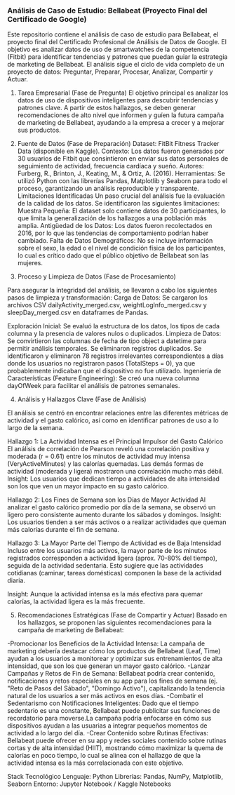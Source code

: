 ### Análisis de Caso de Estudio: Bellabeat (Proyecto Final del Certificado de Google)

Este repositorio contiene el análisis de caso de estudio para Bellabeat, el proyecto final del Certificado Profesional de Análisis de Datos de Google. El objetivo es analizar datos de uso de smartwatches de la competencia (Fitbit) para identificar tendencias y patrones que puedan guiar la estrategia de marketing de Bellabeat.
El análisis sigue el ciclo de vida completo de un proyecto de datos: Preguntar, Preparar, Procesar, Analizar, Compartir y Actuar.

1. Tarea Empresarial (Fase de Pregunta)
El objetivo principal es analizar los datos de uso de dispositivos inteligentes para descubrir tendencias y patrones clave. A partir de estos hallazgos, se deben generar recomendaciones de alto nivel que informen y guíen la futura campaña de marketing de Bellabeat, ayudando a la empresa a crecer y a mejorar sus productos.

2. Fuente de Datos (Fase de Preparación)
Dataset: FitBit Fitness Tracker Data (disponible en Kaggle).
Contexto: Los datos fueron generados por 30 usuarios de Fitbit que consintieron en enviar sus datos personales de seguimiento de actividad, frecuencia cardíaca y sueño.
Autores: Furberg, R., Brinton, J., Keating, M., & Ortiz, A. (2016).
Herramientas: Se utilizó Python con las librerías Pandas, Matplotlib y Seaborn para todo el proceso, garantizando un análisis reproducible y transparente.
Limitaciones Identificadas
Un paso crucial del análisis fue la evaluación de la calidad de los datos. Se identificaron las siguientes limitaciones:
Muestra Pequeña: El dataset solo contiene datos de 30 participantes, lo que limita la generalización de los hallazgos a una población más amplia.
Antigüedad de los Datos: Los datos fueron recolectados en 2016, por lo que las tendencias de comportamiento podrían haber cambiado.
Falta de Datos Demográficos: No se incluye información sobre el sexo, la edad o el nivel de condición física de los participantes, lo cual es crítico dado que el público objetivo de Bellabeat son las mujeres.

3. Proceso y Limpieza de Datos (Fase de Procesamiento)
   
Para asegurar la integridad del análisis, se llevaron a cabo los siguientes pasos de limpieza y transformación:
Carga de Datos: Se cargaron los archivos CSV dailyActivity_merged.csv, weightLogInfo_merged.csv y sleepDay_merged.csv en dataframes de Pandas.

Exploración Inicial: Se evaluó la estructura de los datos, los tipos de cada columna y la presencia de valores nulos o duplicados.
Limpieza de Datos:
Se convirtieron las columnas de fecha de tipo object a datetime para permitir análisis temporales.
Se eliminaron registros duplicados.
Se identificaron y eliminaron 78 registros irrelevantes correspondientes a días donde los usuarios no registraron pasos (TotalSteps = 0), ya que probablemente indicaban que el dispositivo no fue utilizado.
Ingeniería de Características (Feature Engineering): Se creó una nueva columna dayOfWeek para facilitar el análisis de patrones semanales.

4. Análisis y Hallazgos Clave (Fase de Análisis)

El análisis se centró en encontrar relaciones entre las diferentes métricas de actividad y el gasto calórico, así como en identificar patrones de uso a lo largo de la semana.

Hallazgo 1: La Actividad Intensa es el Principal Impulsor del Gasto Calórico
El análisis de correlación de Pearson reveló una correlación positiva y moderada (r = 0.61) entre los minutos de actividad muy intensa (VeryActiveMinutes) y las calorías quemadas. Las demás formas de actividad (moderada y ligera) mostraron una correlación mucho más débil.
Insight: Los usuarios que dedican tiempo a actividades de alta intensidad son los que ven un mayor impacto en su gasto calórico.

Hallazgo 2: Los Fines de Semana son los Días de Mayor Actividad
Al analizar el gasto calórico promedio por día de la semana, se observó un ligero pero consistente aumento durante los sábados y domingos.
Insight: Los usuarios tienden a ser más activos o a realizar actividades que queman más calorías durante el fin de semana.

Hallazgo 3: La Mayor Parte del Tiempo de Actividad es de Baja Intensidad
Incluso entre los usuarios más activos, la mayor parte de los minutos registrados corresponden a actividad ligera (aprox. 70-80% del tiempo), seguida de la actividad sedentaria. Esto sugiere que las actividades cotidianas (caminar, tareas domésticas) componen la base de la actividad diaria.

Insight: Aunque la actividad intensa es la más efectiva para quemar calorías, la actividad ligera es la más frecuente.

5. Recomendaciones Estratégicas (Fase de Compartir y Actuar)
Basado en los hallazgos, se proponen las siguientes recomendaciones para la campaña de marketing de Bellabeat:

-Promocionar los Beneficios de la Actividad Intensa: La campaña de marketing debería destacar cómo los productos de Bellabeat (Leaf, Time) ayudan a los usuarios a monitorear y optimizar sus entrenamientos de alta intensidad, que son los que generan un mayor gasto calórico.
-Lanzar Campañas y Retos de Fin de Semana: Bellabeat podría crear contenido, notificaciones y retos especiales en su app para los fines de semana (ej. "Reto de Pasos del Sábado", "Domingo Activo"), capitalizando la tendencia natural de los usuarios a ser más activos en esos días.
-Combatir el Sedentarismo con Notificaciones Inteligentes: Dado que el tiempo sedentario es una constante, Bellabeat puede publicitar sus funciones de recordatorio para moverse.La campaña podría enfocarse en cómo sus dispositivos ayudan a las usuarias a integrar pequeños momentos de actividad a lo largo del día.
-Crear Contenido sobre Rutinas Efectivas: Bellabeat puede ofrecer en su app y redes sociales contenido sobre rutinas cortas y de alta intensidad (HIIT), mostrando cómo maximizar la quema de calorías en poco tiempo, lo cual se alinea con el hallazgo de que la actividad intensa es la más correlacionada con este objetivo.

Stack Tecnológico
Lenguaje: Python
Librerías: Pandas, NumPy, Matplotlib, Seaborn
Entorno: Jupyter Notebook / Kaggle Notebooks
